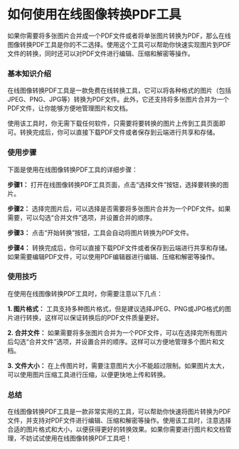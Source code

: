 如何使用在线图像转换PDF工具
===============

如果你需要将多张图片合并成一个PDF文件或者将单张图片转换为PDF，那么在线图像转换PDF工具是你的不二选择。使用这个工具可以帮助你快速实现图片到PDF文件的转换，同时还可以对PDF文件进行编辑、压缩和解密等操作。

### 基本知识介绍

在线图像转换PDF工具是一款免费在线转换工具，它可以将各种格式的图片（包括JPEG、PNG、JPG等）转换为PDF文件。此外，它还支持将多张图片合并为一个PDF文件，让你能够方便地管理图片和文档。

使用该工具时，你无需下载任何软件，只需要将要转换的图片上传到工具页面即可。转换完成后，你可以直接下载PDF文件或者保存到云端进行共享和存储。

### 使用步骤

下面是使用在线图像转换PDF工具的详细步骤：

**步骤1：** 打开在线图像转换PDF工具页面，点击“选择文件”按钮，选择要转换的图片。

**步骤2：** 选择完图片后，可以选择是否需要将多张图片合并为一个PDF文件。如果需要，可以勾选“合并文件”选项，并设置合并的顺序。

**步骤3：** 点击“开始转换”按钮，工具会自动将图片转换为PDF文件。

**步骤4：** 转换完成后，你可以直接下载PDF文件或者保存到云端进行共享和存储。如果需要编辑PDF文件，可以使用PDF编辑器进行编辑、压缩和解密等操作。

### 使用技巧

在使用在线图像转换PDF工具时，你需要注意以下几点：

**1. 图片格式：** 工具支持多种图片格式，但是建议选择JPEG、PNG或JPG格式的图片进行转换，这样可以保证转换后的PDF文件质量更好。

**2. 合并文件：** 如果需要将多张图片合并为一个PDF文件，可以在选择完所有图片后勾选“合并文件”选项，并设置合并的顺序。这样可以方便地管理多个图片和文档。

**3. 文件大小：** 在上传图片时，需要注意图片大小不能超过限制。如果图片太大，可以使用图片压缩工具进行压缩，以便更快地上传和转换。

### 总结

在线图像转换PDF工具是一款非常实用的工具，可以帮助你快速将图片转换为PDF文件，并支持对PDF文件进行编辑、压缩和解密等操作。使用该工具时，注意选择合适的图片格式和大小，以便获得更好的转换效果。如果你需要进行图片和文档管理，不妨试试使用在线图像转换PDF工具吧！